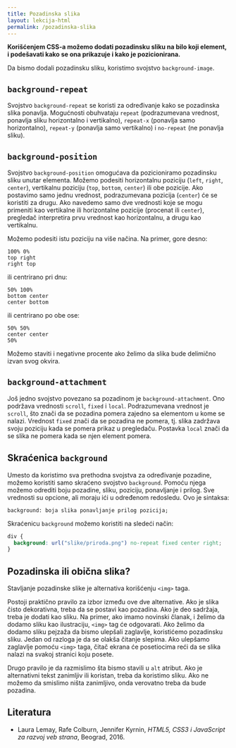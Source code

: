 ```yaml
---
title: Pozadinska slika
layout: lekcija-html
permalink: /pozadinska-slika
---
```


**Korišćenjem CSS-a možemo dodati pozadinsku sliku na bilo koji element, i podešavati kako se ona prikazuje i kako je pozicionirana.** 

Da bismo dodali pozadinsku sliku, koristimo svojstvo `background-image`.

## `background-repeat`

Svojstvo `background-repeat` se koristi za određivanje kako se pozadinska slika ponavlja. Mogućnosti obuhvataju `repeat` (podrazumevana vrednost, ponavlja sliku horizontalno i vertikalno), `repeat-x` (ponavlja samo horizontalno), `repeat-y` (ponavlja samo vertikalno) i `no-repeat` (ne ponavlja sliku).

## `background-position`

Svojstvo `background-position` omogućava da pozicioniramo pozadinsku sliku unutar elementa. Možemo podesiti horizontalnu poziciju (`left`, `right`, `cen­ter`), vertikalnu poziciju (`top`, `bottom`, `center`) ili obe pozicije. Ako postavimo samo jednu vrednost, podrazumevana pozicija (`center`) će se koristiti za drugu. Ako nave­demo samo dve vrednosti koje se mogu primeniti kao vertikalne ili horizontalne pozicije (procenat ili `center`), pregledač interpretira prvu vrednost kao horizontalnu, a drugu kao vertikalnu.

Možemo podesiti istu poziciju na više načina. Na primer, gore desno:

```
100% 0%
top right
right top
```

ili centrirano pri dnu:

```
50% 100%
bottom center
center bottom
```

ili centrirano po obe ose:

```
50% 50%
center center
50%
```

Možemo staviti i negativne procente ako želimo da slika bude delimično izvan svog okvira.

## `background-attachment`

Još jedno svojstvo povezano sa pozadinom je `background-attachment`. Ono podržava vrednosti `scroll`, `fixed` i `local`. Podrazumevana vrednost je `scroll`, što znači da se pozadina pomera zajedno sa elementom u kome se nalazi. Vrednost `fixed` znači da se pozadina ne pomera, tj. slika zadržava svoju poziciju kada se pomera prikaz u pregledaču. Postavka `local` znači da se slika ne pomera kada se njen element pomera.

## Skraćenica `background`

Umesto da koristimo sva prethodna svojstva za određivanje pozadine, možemo koristiti samo skraćeno svojstvo `background`. Pomoću njega možemo odrediti boju pozadine, sliku, poziciju, ponavljanje i prilog. Sve vrednosti su opcione, ali moraju ići u određenom redosledu. Ovo je sintaksa:

```
background: boja slika ponavljanje prilog pozicija;
```

Skraćenicu `background` možemo koristiti na sledeći način:

```css
div {
  background: url("slike/priroda.png") no-repeat fixed center right;
}
```

## Pozadinska ili obična slika?

Stavljanje pozadinske slike je alternativa korišćenju `<img>` taga. 

Postoji praktično pravilo za izbor između ove dve alternative. Ako je slika čisto dekorativna, treba da se postavi kao pozadina. Ako je deo sadržaja, treba je dodati kao sliku. Na primer, ako imamo novinski članak, i želimo da dodamo sliku kao ilustraciju, `<img>` tag će odgovarati. Ako želimo da dodamo sliku pejzaža da bismo ulepšali zaglavlje, koristićemo pozadinsku sliku. Jedan od razloga je da se olakša čitanje slepima. Ako ulepšamo zaglavlje pomoću `<img>` taga, čitač ekrana će posetiocima reći da se slika nalazi na svakoj stranici koju posete. 

Drugo pravilo je da razmislimo šta bismo stavili u `alt` atribut. Ako je alternativni tekst zanimljiv ili koristan, treba da koristimo sliku. Ako ne možemo da smislimo ništa zanimljivo, onda verovatno treba da bude pozadina.

## Literatura

* Laura Lemay, Rafe Colburn, Jennifer Kyrnin, *HTML5, CSS3 i JavaScript za razvoj veb strana*, Beograd, 2016.
